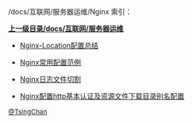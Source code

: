/docs/互联网/服务器运维/Nginx 索引：


**[上一级目录/docs/互联网/服务器运维](/docs/互联网/服务器运维/index.md)**

- [Nginx-Location配置总结](/docs/互联网/服务器运维/Nginx/Nginx-Location配置总结.md)

- [Nginx常用配置范例](/docs/互联网/服务器运维/Nginx/Nginx常用配置范例.md)

- [Nginx日志文件切割](/docs/互联网/服务器运维/Nginx/Nginx日志文件切割.md)

- [Nginx配置http基本认证及资源文件下载目录别名配置](/docs/互联网/服务器运维/Nginx/Nginx配置http基本认证及资源文件下载目录别名配置.md)


<font size=2 color='grey'> [@TsingChan](http://www.9ong.com/) </font>